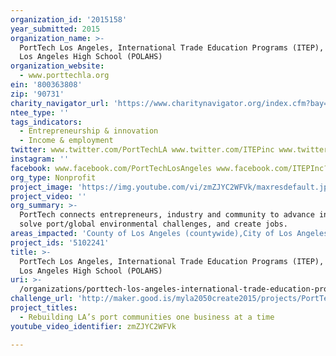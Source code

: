 ```yaml
---
organization_id: '2015158'
year_submitted: 2015
organization_name: >-
  PortTech Los Angeles, International Trade Education Programs (ITEP), Port of
  Los Angeles High School (POLAHS)
organization_website:
  - www.porttechla.org
ein: '800363808'
zip: '90731'
charity_navigator_url: 'https://www.charitynavigator.org/index.cfm?bay=search.profile&ein=800363808'
ntee_type: ''
tags_indicators:
  - Entrepreneurship & innovation
  - Income & employment
twitter: www.twitter.com/PortTechLA www.twitter.com/ITEPinc www.twitter.com/POLAHS
instagram: ''
facebook: www.facebook.com/PortTechLosAngeles www.facebook.com/ITEPInc?ref=ts
org_type: Nonprofit
project_image: 'https://img.youtube.com/vi/zmZJYC2WFVk/maxresdefault.jpg'
project_video: ''
org_summary: >-
  PortTech connects entrepreneurs, industry and community to advance innovation,
  solve port/global environmental challenges, and create jobs.
areas_impacted: 'County of Los Angeles (countywide),City of Los Angeles (citywide)'
project_ids: '5102241'
title: >-
  PortTech Los Angeles, International Trade Education Programs (ITEP), Port of
  Los Angeles High School (POLAHS)
uri: >-
  /organizations/porttech-los-angeles-international-trade-education-programs-itep-port-of-los-angeles-high-school-polahs/
challenge_url: 'http://maker.good.is/myla2050create2015/projects/PortTech.html'
project_titles:
  - Rebuilding LA’s port communities one business at a time
youtube_video_identifier: zmZJYC2WFVk

---
```

